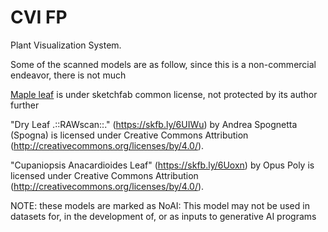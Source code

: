 # CVI FP

Plant Visualization System.

Some of the scanned models are as follow, since this is a non-commercial endeavor, there is not much 



[Maple leaf](https://sketchfab.com/3d-models/maple-leaf-c06c7cf93eda435dbc5cccf7511907ac#download) is under sketchfab common license, not protected by its author further

"Dry Leaf .::RAWscan::." (https://skfb.ly/6UIWu) by Andrea Spognetta (Spogna) is licensed under Creative Commons Attribution (http://creativecommons.org/licenses/by/4.0/).

"Cupaniopsis Anacardioides Leaf" (https://skfb.ly/6Uoxn) by Opus Poly is licensed under Creative Commons Attribution (http://creativecommons.org/licenses/by/4.0/).

NOTE: these models are marked as NoAI: This model may not be used in datasets for, in the development of, or as inputs to generative AI programs
